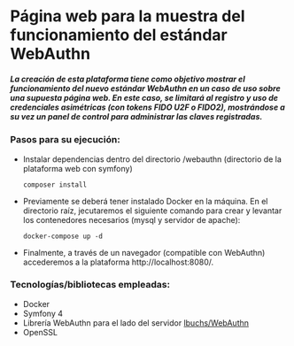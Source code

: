 # Página web para la muestra del funcionamiento del estándar WebAuthn
##### La creación de esta plataforma tiene como objetivo mostrar el funcionamiento del nuevo estándar WebAuthn en un caso de uso sobre una supuesta página web. En este caso, se limitará al registro y uso de credenciales asimétricas (con tokens FIDO U2F o FIDO2), mostrándose a su vez un panel de control para administrar las claves registradas.

### Pasos para su ejecución:
- Instalar dependencias dentro del directorio /webauthn (directorio de la plataforma web con symfony)

  ```
  composer install
  ```
- Previamente se deberá tener instalado Docker en la máquina. En el directorio raíz, jecutaremos el siguiente comando para crear y levantar los contenedores necesarios (mysql y servidor de apache):
  ```
  docker-compose up -d
  ```
- Finalmente, a través de un navegador (compatible con WebAuthn) accederemos a la plataforma http://localhost:8080/.

### Tecnologías/bibliotecas empleadas:
- Docker
- Symfony 4
- Librería WebAuthn para el lado del servidor [lbuchs/WebAuthn](https://github.com/lbuchs/WebAuthn)
- OpenSSL
